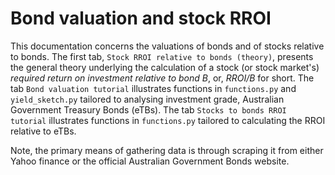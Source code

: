 # Bond valuation and stock RROI

This documentation concerns the valuations of bonds and of stocks relative to bonds. The first tab, `Stock RROI relative to bonds (theory)`, presents the general theory underlying the calculation of a stock (or stock market's) *required return on investment relative to bond* $B$, or, *RROI/B* for short. The tab `Bond valuation tutorial` illustrates functions in `functions.py` and `yield_sketch.py` tailored to analysing investment grade, Australian Government Treasury Bonds (eTBs). The tab `Stocks to bonds RROI tutorial` illustrates functions in `functions.py` tailored to calculating the RROI relative to eTBs. 

Note, the primary means of gathering data is through scraping it from either Yahoo finance or the official Australian Government Bonds website. 